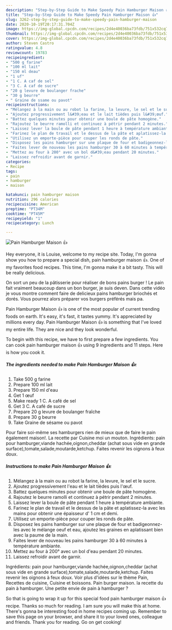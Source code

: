 ```yaml
---
description: "Step-by-Step Guide to Make Speedy Pain Hamburger Maison 👍"
title: "Step-by-Step Guide to Make Speedy Pain Hamburger Maison 👍"
slug: 3262-step-by-step-guide-to-make-speedy-pain-hamburger-maison
date: 2020-10-19T20:17:31.704Z
image: https://img-global.cpcdn.com/recipes/2d4e40036ba73fdb/751x532cq70/pain-hamburger-maison-👍-photo-principale-de-la-recette.jpg
thumbnail: https://img-global.cpcdn.com/recipes/2d4e40036ba73fdb/751x532cq70/pain-hamburger-maison-👍-photo-principale-de-la-recette.jpg
cover: https://img-global.cpcdn.com/recipes/2d4e40036ba73fdb/751x532cq70/pain-hamburger-maison-👍-photo-principale-de-la-recette.jpg
author: Steven Castro
ratingvalue: 4.8
reviewcount: 19783
recipeingredient:
- "500 g farine"
- "100 ml lait"
- "150 ml deau"
- "1 uf"
- "1 C. A caf de sel"
- "3 C. A caf de sucre"
- "20 g levure de boulanger frache"
- "30 g beurre"
- " Graine de ssame ou pavot"
recipeinstructions:
- "Mélangez à la main ou au robot la farine, la levure, le sel et le sucre."
- "Ajoutez progressivement l&#39;eau et le lait tièdes puis l&#39;œuf."
- "Battez quelques minutes pour obtenir une boule de pâte homogène."
- "Rajoutez le beurre ramolli et continuez à pétrir pendant 2 minutes."
- "Laissez lever la boule de pâte pendant 1 heure à température ambiante."
- "Farinez le plan de travail et le dessus de la pâte et aplatissez-la avec les mains pour obtenir une épaisseur d&#39; 1 cm et demi."
- "Utilisez un emporte-pièce pour couper les ronds de pâte."
- "Disposez les pains hamburger sur une plaque de four et badigeonnez-les avec le mélange oeuf et eau, ajoutez les graines en aplatissant bien avec la paume de la main."
- "Faites lever de nouveau les pains hamburger 30 à 60 minutes à température ambiante."
- "Mettez au four à 200° avec un bol d&#39;eau pendant 20 minutes."
- "Laissez refroidir avant de garnir."
categories:
- Recipe
tags:
- pain
- hamburger
- maison

katakunci: pain hamburger maison 
nutrition: 296 calories
recipecuisine: American
preptime: "PT34M"
cooktime: "PT45M"
recipeyield: "1"
recipecategory: Lunch

---
```



![Pain Hamburger Maison 👍](https://img-global.cpcdn.com/recipes/2d4e40036ba73fdb/751x532cq70/pain-hamburger-maison-👍-photo-principale-de-la-recette.jpg)

Hey everyone, it is Louise, welcome to my recipe site. Today, I'm gonna show you how to prepare a special dish, pain hamburger maison 👍. One of my favorites food recipes. This time, I'm gonna make it a bit tasty. This will be really delicious.

On sort un peu de la pâtisserie pour réaliser de bons pains burger ! Le pain fait vraiment beaucoup dans un bon burger, je suis deven. Dans cette vidéo je vous montre comment faire de delicieux pains hamburger briochés et dorés. Vous pourrez alors préparer vos burgers préférés mais pa.

Pain Hamburger Maison 👍 is one of the most popular of current trending foods on earth. It's easy, it's fast, it tastes yummy. It's appreciated by millions every day. Pain Hamburger Maison 👍 is something that I've loved my entire life. They are nice and they look wonderful.


To begin with this recipe, we have to first prepare a few ingredients. You can cook pain hamburger maison 👍 using 9 ingredients and 11 steps. Here is how you cook it.

<!--inarticleads1-->

##### The ingredients needed to make Pain Hamburger Maison 👍:

1. Take 500 g farine
1. Prepare 100 ml lait
1. Prepare 150 ml d&#39;eau
1. Get 1 œuf
1. Make ready 1 C. A café de sel
1. Get 3 C. A café de sucre
1. Prepare 20 g levure de boulanger fraîche
1. Prepare 30 g beurre
1. Take  Graine de sésame ou pavot


Pour faire soi-même ses hamburgers rien de mieux que de faire le pain également maison!. La recette par Cuisine moi un mouton. Ingrédients: pain pour hamburger,viande hachée,oignon,cheddar (achat sous vide en grande surface),tomate,salade,moutarde,ketchup. Faites revenir les oignons à feux doux. 

<!--inarticleads2-->

##### Instructions to make Pain Hamburger Maison 👍:

1. Mélangez à la main ou au robot la farine, la levure, le sel et le sucre.
1. Ajoutez progressivement l&#39;eau et le lait tièdes puis l&#39;œuf.
1. Battez quelques minutes pour obtenir une boule de pâte homogène.
1. Rajoutez le beurre ramolli et continuez à pétrir pendant 2 minutes.
1. Laissez lever la boule de pâte pendant 1 heure à température ambiante.
1. Farinez le plan de travail et le dessus de la pâte et aplatissez-la avec les mains pour obtenir une épaisseur d&#39; 1 cm et demi.
1. Utilisez un emporte-pièce pour couper les ronds de pâte.
1. Disposez les pains hamburger sur une plaque de four et badigeonnez-les avec le mélange oeuf et eau, ajoutez les graines en aplatissant bien avec la paume de la main.
1. Faites lever de nouveau les pains hamburger 30 à 60 minutes à température ambiante.
1. Mettez au four à 200° avec un bol d&#39;eau pendant 20 minutes.
1. Laissez refroidir avant de garnir.


Ingrédients: pain pour hamburger,viande hachée,oignon,cheddar (achat sous vide en grande surface),tomate,salade,moutarde,ketchup. Faites revenir les oignons à feux doux. Voir plus d&#39;idées sur le thème Pain, Recettes de cuisine, Cuisine et boissons. Pain burger maison. la recette du pain à hamburger. Une petite envie de pain à hamburger ? 

So that is going to wrap it up for this special food pain hamburger maison 👍 recipe. Thanks so much for reading. I am sure you will make this at home. There's gonna be interesting food in home recipes coming up. Remember to save this page on your browser, and share it to your loved ones, colleague and friends. Thank you for reading. Go on get cooking!
